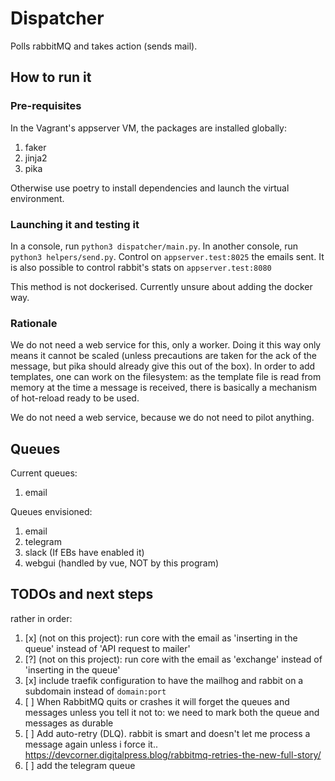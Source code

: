 # Dispatcher

Polls rabbitMQ and takes action (sends mail).

## How to run it
### Pre-requisites
In the Vagrant's appserver VM, the packages are installed globally:
1. faker
1. jinja2
1. pika

Otherwise use poetry to install dependencies and launch the virtual environment.

### Launching it and testing it
In a console, run `python3 dispatcher/main.py`.
In another console, run `python3 helpers/send.py`.
Control on `appserver.test:8025` the emails sent. It is also possible to control rabbit's stats on `appserver.test:8080`

This method is not dockerised. Currently unsure about adding the docker way.

### Rationale
We do not need a web service for this, only a worker. Doing it this way only means it cannot be scaled (unless precautions are taken for the ack of the message, but pika should already give this out of the box).
In order to add templates, one can work on the filesystem: as the template file is read from memory at the time a message is received, there is basically a mechanism of hot-reload ready to be used.

We do not need a web service, because we do not need to pilot anything.

## Queues

Current queues:
1. email

Queues envisioned:
1. email
1. telegram
1. slack (If EBs have enabled it)
1. webgui (handled by vue, NOT by this program)

## TODOs and next steps
rather in order:

1. [x] (not on this project): run core with the email as 'inserting in the queue' instead of 'API request to mailer'
1. [?] (not on this project): run core with the email as 'exchange' instead of 'inserting in the queue'
1. [x] include traefik configuration to have the mailhog and rabbit on a subdomain instead of `domain:port`
1. [ ] When RabbitMQ quits or crashes it will forget the queues and messages unless you tell it not to: we need to mark both the queue and messages as durable
1. [ ] Add auto-retry (DLQ). rabbit is smart and doesn't let me process a message again unless i force it.. https://devcorner.digitalpress.blog/rabbitmq-retries-the-new-full-story/
1. [ ] add the telegram queue
